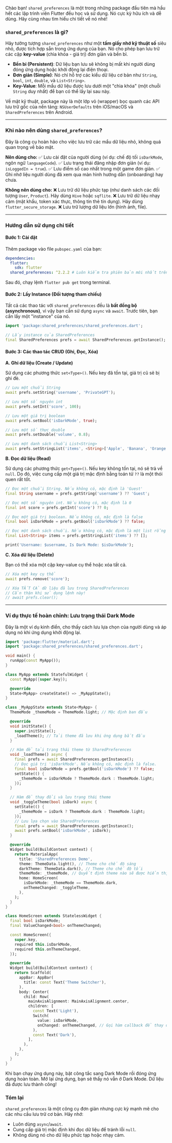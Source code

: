 Chào bạn! `shared_preferences` là một trong những package đầu tiên mà hầu hết các lập trình viên Flutter đều học và sử dụng. Nó cực kỳ hữu ích và dễ dùng. Hãy cùng nhau tìm hiểu chi tiết về nó nhé!

### `shared_preferences` là gì?

Hãy tưởng tượng `shared_preferences` như một **tấm giấy nhớ kỹ thuật số** siêu nhỏ, được tích hợp sẵn trong ứng dụng của bạn. Nó cho phép bạn lưu trữ các cặp **key-value** (chìa khóa - giá trị) đơn giản và bền bỉ.

*   **Bền bỉ (Persistent)**: Dữ liệu bạn lưu sẽ không bị mất khi người dùng đóng ứng dụng hoặc khởi động lại điện thoại.
*   **Đơn giản (Simple)**: Nó chỉ hỗ trợ các kiểu dữ liệu cơ bản như `String`, `bool`, `int`, `double`, và `List<String>`.
*   **Key-Value**: Mỗi mẩu dữ liệu được lưu dưới một "chìa khóa" (một chuỗi `String` duy nhất) để bạn có thể lấy lại sau này.

Về mặt kỹ thuật, package này là một lớp vỏ (wrapper) bọc quanh các API lưu trữ gốc của nền tảng: `NSUserDefaults` trên iOS/macOS và `SharedPreferences` trên Android.

---

### Khi nào nên dùng `shared_preferences`?

Đây là công cụ hoàn hảo cho việc lưu trữ các mẩu dữ liệu nhỏ, không quá quan trọng về bảo mật.

**Nên dùng cho:**
✅ Lưu cài đặt của người dùng (ví dụ: chế độ tối `isDarkMode`, ngôn ngữ `languageCode`).
✅ Lưu trạng thái đăng nhập đơn giản (ví dụ: `isLoggedIn = true`).
✅ Lưu điểm số cao nhất trong một game đơn giản.
✅ Ghi nhớ liệu người dùng đã xem qua màn hình hướng dẫn (onboarding) hay chưa.

**Không nên dùng cho:**
❌ Lưu trữ dữ liệu phức tạp (như danh sách các đối tượng `User`, `Product`). Hãy dùng `Hive` hoặc `sqflite`.
❌ Lưu trữ dữ liệu nhạy cảm (mật khẩu, token xác thực, thông tin thẻ tín dụng). Hãy dùng `flutter_secure_storage`.
❌ Lưu trữ lượng dữ liệu lớn (hình ảnh, file).

---

### Hướng dẫn sử dụng chi tiết

#### Bước 1: Cài đặt

Thêm package vào file `pubspec.yaml` của bạn:

```yaml
dependencies:
  flutter:
    sdk: flutter
  shared_preferences: ^2.2.2 # Luôn kiểm tra phiên bản mới nhất trên pub.dev
```
Sau đó, chạy lệnh `flutter pub get` trong terminal.

#### Bước 2: Lấy Instance (Đối tượng tham chiếu)

Tất cả các thao tác với `shared_preferences` đều là **bất đồng bộ (asynchronous)**, vì vậy bạn cần sử dụng `async` và `await`. Trước tiên, bạn cần lấy một "instance" của nó.

```dart
import 'package:shared_preferences/shared_preferences.dart';

// Lấy instance của SharedPreferences
final SharedPreferences prefs = await SharedPreferences.getInstance();
```

#### Bước 3: Các thao tác CRUD (Ghi, Đọc, Xóa)

**A. Ghi dữ liệu (Create / Update)**

Sử dụng các phương thức `set<Type>()`. Nếu key đã tồn tại, giá trị cũ sẽ bị ghi đè.

```dart
// Lưu một chuỗi String
await prefs.setString('username', 'PrivateGPT');

// Lưu một số nguyên int
await prefs.setInt('score', 100);

// Lưu một giá trị boolean
await prefs.setBool('isDarkMode', true);

// Lưu một số thực double
await prefs.setDouble('volume', 0.8);

// Lưu một danh sách chuỗi List<String>
await prefs.setStringList('items', <String>['Apple', 'Banana', 'Orange']);
```

**B. Đọc dữ liệu (Read)**

Sử dụng các phương thức `get<Type>()`. Nếu key không tồn tại, nó sẽ trả về `null`. Do đó, việc cung cấp một giá trị mặc định bằng toán tử `??` là một thói quen rất tốt.

```dart
// Đọc một chuỗi String. Nếu không có, mặc định là 'Guest'
final String username = prefs.getString('username') ?? 'Guest';

// Đọc một số nguyên int. Nếu không có, mặc định là 0
final int score = prefs.getInt('score') ?? 0;

// Đọc một giá trị boolean. Nếu không có, mặc định là false
final bool isDarkMode = prefs.getBool('isDarkMode') ?? false;

// Đọc một danh sách chuỗi. Nếu không có, mặc định là một list rỗng
final List<String> items = prefs.getStringList('items') ?? [];

print('Username: $username, Is Dark Mode: $isDarkMode');
```

**C. Xóa dữ liệu (Delete)**

Bạn có thể xóa một cặp key-value cụ thể hoặc xóa tất cả.

```dart
// Xóa một key cụ thể
await prefs.remove('score');

// Xóa TẤT CẢ dữ liệu đã lưu trong SharedPreferences
// Cẩn thận khi sử dụng lệnh này!
// await prefs.clear();
```

---

### Ví dụ thực tế hoàn chỉnh: Lưu trạng thái Dark Mode

Đây là một ví dụ kinh điển, cho thấy cách lưu lựa chọn của người dùng và áp dụng nó khi ứng dụng khởi động lại.

```dart
import 'package:flutter/material.dart';
import 'package:shared_preferences/shared_preferences.dart';

void main() {
  runApp(const MyApp());
}

class MyApp extends StatefulWidget {
  const MyApp({super.key});

  @override
  State<MyApp> createState() => _MyAppState();
}

class _MyAppState extends State<MyApp> {
  ThemeMode _themeMode = ThemeMode.light; // Mặc định ban đầu

  @override
  void initState() {
    super.initState();
    _loadTheme(); // Tải theme đã lưu khi ứng dụng bắt đầu
  }

  // Hàm để tải trạng thái theme từ SharedPreferences
  void _loadTheme() async {
    final prefs = await SharedPreferences.getInstance();
    // Đọc giá trị 'isDarkMode'. Nếu không có, mặc định là false.
    final bool isDarkMode = prefs.getBool('isDarkMode') ?? false;
    setState(() {
      _themeMode = isDarkMode ? ThemeMode.dark : ThemeMode.light;
    });
  }

  // Hàm để thay đổi và lưu trạng thái theme
  void _toggleTheme(bool isDark) async {
    setState(() {
      _themeMode = isDark ? ThemeMode.dark : ThemeMode.light;
    });
    // Lưu lựa chọn vào SharedPreferences
    final prefs = await SharedPreferences.getInstance();
    await prefs.setBool('isDarkMode', isDark);
  }

  @override
  Widget build(BuildContext context) {
    return MaterialApp(
      title: 'SharedPreferences Demo',
      theme: ThemeData.light(), // Theme cho chế độ sáng
      darkTheme: ThemeData.dark(), // Theme cho chế độ tối
      themeMode: _themeMode, // Quyết định theme nào sẽ được hiển thị
      home: HomeScreen(
        isDarkMode: _themeMode == ThemeMode.dark,
        onThemeChanged: _toggleTheme,
      ),
    );
  }
}

class HomeScreen extends StatelessWidget {
  final bool isDarkMode;
  final ValueChanged<bool> onThemeChanged;

  const HomeScreen({
    super.key,
    required this.isDarkMode,
    required this.onThemeChanged,
  });

  @override
  Widget build(BuildContext context) {
    return Scaffold(
      appBar: AppBar(
        title: const Text('Theme Switcher'),
      ),
      body: Center(
        child: Row(
          mainAxisAlignment: MainAxisAlignment.center,
          children: [
            const Text('Light'),
            Switch(
              value: isDarkMode,
              onChanged: onThemeChanged, // Gọi hàm callback để thay đổi
            ),
            const Text('Dark'),
          ],
        ),
      ),
    );
  }
}
```
Khi bạn chạy ứng dụng này, bật công tắc sang Dark Mode rồi đóng ứng dụng hoàn toàn. Mở lại ứng dụng, bạn sẽ thấy nó vẫn ở Dark Mode. Dữ liệu đã được lưu thành công!

### Tóm lại

`shared_preferences` là một công cụ đơn giản nhưng cực kỳ mạnh mẽ cho các nhu cầu lưu trữ cơ bản. Hãy nhớ:
*   Luôn dùng `async`/`await`.
*   Cung cấp giá trị mặc định khi đọc dữ liệu để tránh lỗi `null`.
*   Không dùng nó cho dữ liệu phức tạp hoặc nhạy cảm.

